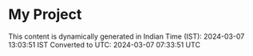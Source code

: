 # My Project

This content is dynamically generated in Indian Time (IST): 2024-03-07 13:03:51 IST
Converted to UTC: 2024-03-07 07:33:51 UTC
